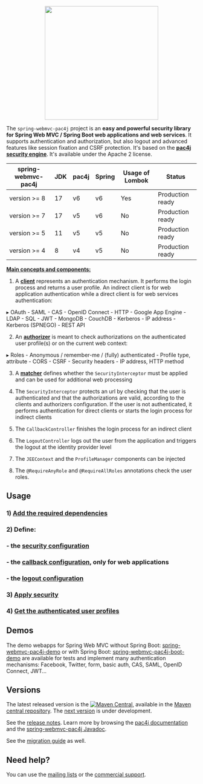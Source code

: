 <p align="center">
  <img src="https://pac4j.github.io/pac4j/img/logo-spring-webmvc.png" width="300" />
</p>

The `spring-webmvc-pac4j` project is an **easy and powerful security library for Spring Web MVC / Spring Boot web applications and web services**. It supports authentication and authorization, but also logout and advanced features like session fixation and CSRF protection.
It's based on the **[pac4j security engine](https://github.com/pac4j/pac4j)**. It's available under the Apache 2 license.

| spring-webmvc-pac4j | JDK | pac4j | Spring | Usage of Lombok | Status           |
|---------------------|-----|-------|--------|-----------------|------------------|
| version >= 8        | 17  | v6    | v6     | Yes             | Production ready |
| version >= 7        | 17  | v5    | v6     | No              | Production ready |
| version >= 5        | 11  | v5    | v5     | No              | Production ready |
| version >= 4        | 8   | v4    | v5     | No              | Production ready |

[**Main concepts and components:**](https://www.pac4j.org/docs/main-concepts-and-components.html)

1) A [**client**](https://www.pac4j.org/docs/clients.html) represents an authentication mechanism. It performs the login process and returns a user profile. An indirect client is for web application authentication while a direct client is for web services authentication:

&#9656; OAuth - SAML - CAS - OpenID Connect - HTTP - Google App Engine - LDAP - SQL - JWT - MongoDB - CouchDB - Kerberos - IP address - Kerberos (SPNEGO) - REST API

2) An [**authorizer**](https://www.pac4j.org/docs/authorizers.html) is meant to check authorizations on the authenticated user profile(s) or on the current web context:

&#9656; Roles - Anonymous / remember-me / (fully) authenticated - Profile type, attribute -  CORS - CSRF - Security headers - IP address, HTTP method

3) A [**matcher**](https://www.pac4j.org/docs/matchers.html) defines whether the `SecurityInterceptor` must be applied and can be used for additional web processing

4) The `SecurityInterceptor` protects an url by checking that the user is authenticated and that the authorizations are valid, according to the clients and authorizers configuration. If the user is not authenticated, it performs authentication for direct clients or starts the login process for indirect clients

5) The `CallbackController` finishes the login process for an indirect client

6) The `LogoutController` logs out the user from the application and triggers the logout at the identity provider level

7) The `JEEContext` and the `ProfileManager` components can be injected

8) The `@RequireAnyRole` and `@RequireAllRoles` annotations check the user roles.


## Usage

### 1) [Add the required dependencies](https://github.com/pac4j/spring-webmvc-pac4j/wiki/Dependencies)

### 2) Define:

### - the [security configuration](https://github.com/pac4j/spring-webmvc-pac4j/wiki/Security-configuration)
### - the [callback configuration](https://github.com/pac4j/spring-webmvc-pac4j/wiki/Callback-configuration), only for web applications
### - the [logout configuration](https://github.com/pac4j/spring-webmvc-pac4j/wiki/Logout-configuration)

### 3) [Apply security](https://github.com/pac4j/spring-webmvc-pac4j/wiki/Apply-security)

### 4) [Get the authenticated user profiles](https://github.com/pac4j/spring-webmvc-pac4j/wiki/Get-the-authenticated-user-profiles)


## Demos

The demo webapps for Spring Web MVC without Spring Boot: [spring-webmvc-pac4j-demo](https://github.com/pac4j/spring-webmvc-pac4j-demo) or with Spring Boot: [spring-webmvc-pac4j-boot-demo](https://github.com/pac4j/spring-webmvc-pac4j-boot-demo) are available for tests and implement many authentication mechanisms: Facebook, Twitter, form, basic auth, CAS, SAML, OpenID Connect, JWT...


## Versions

The latest released version is the [![Maven Central](https://maven-badges.herokuapp.com/maven-central/org.pac4j/spring-webmvc-pac4j/badge.svg?style=flat)](https://maven-badges.herokuapp.com/maven-central/org.pac4j/spring-webmvc-pac4j), available in the [Maven central repository](https://repo.maven.apache.org/maven2).
The [next version](https://github.com/pac4j/spring-webmvc-pac4j/wiki/Next-version) is under development.

See the [release notes](https://github.com/pac4j/spring-webmvc-pac4j/wiki/Release-Notes). Learn more by browsing the [pac4j documentation](https://www.javadoc.io/doc/org.pac4j/pac4j-core/5.7.0/index.html) and the [spring-webmvc-pac4j Javadoc](http://www.javadoc.io/doc/org.pac4j/spring-webmvc-pac4j/7.0.0).

See the [migration guide](https://github.com/pac4j/spring-webmvc-pac4j/wiki/Migration-guide) as well.


## Need help?

You can use the [mailing lists](https://www.pac4j.org/mailing-lists.html) or the [commercial support](https://www.pac4j.org/commercial-support.html).
